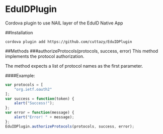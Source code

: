 # EduIDPlugin
Cordova plugin to use NAIL layer of the EduID Native App

##Installation
```
cordova plugin add https://github.com/cuttazy/EduIDPlugin

```


##Methods
###authorizeProtocols(protocols, success, error)
This method implements the protocol authorization.

The method expects a list of protocol names as the first parameter.

####Example:

```javascript
var protocols = [
    "org.ietf.oauth2"
];
var success = function(token) { 
    alert("Success!"); 
};
var error = function(message) { 
    alert("Error! " + message); 
};
EduIDPlugin.authorizeProtocols(protocols, success, error);
```